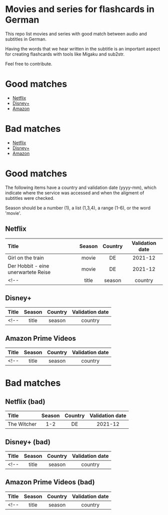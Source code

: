 # Movies and series for flashcards in German
This repo list movies and series with good match between audio and subtitles in German.

Having the words that we hear written in the subtitle is an important aspect for creating
flashcards with tools like Migaku and sub2str.

Feel free to contribute.

# Good matches
 - [Netflix](#netflix)
 - [Disney+](#disney)
 - [Amazon](#amazon-prime-videos)

# Bad matches
 - [Netflix](#netflix-bad)
 - [Disney+](#disney-bad)
 - [Amazon](#amazon-prime-videos-bad)


# Good matches

The following items have a country and validation date (yyyy-mm), which indicate
where the service was accessed and when the aligment of subtitles were checked.

Season should be a number (1), a list (1,3,4), a range (1-6), or the word 'movie'.

## Netflix
| Title  | Season | Country | Validation date |
| :-- | :--: | :--: | :-: |
| Girl on the train | movie | DE | 2021-12 |
| Der Hobbit - eine unerwartete Reise | movie | DE | 2021-12 |
<!--| title  | season | country | validation date |-->


## Disney+
| Title  | Season | Country | Validation date |
| :-- | :--: | :--: | :-: |
<!--| title  | season | country | validation date |-->


## Amazon Prime Videos
| Title  | Season | Country | Validation date |
| :-- | :--: | :--: | :-: |
<!--| title  | season | country | validation date |-->






# Bad matches

## Netflix (bad)
| Title  | Season | Country | Validation date |
| :-- | :--: | :--: | :-: |
| The Witcher  | 1-2 | DE | 2021-12 |


## Disney+ (bad)
| Title  | Season | Country | Validation date |
| :-- | :--: | :--: | :-: |
<!--| title  | season | country | validation date |-->


## Amazon Prime Videos (bad)
| Title  | Season | Country | Validation date |
| :-- | :--: | :--: | :-: |
<!--| title  | season | country | validation date |-->



